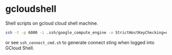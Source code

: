 # gcloudshell
Shell scripts on gcloud cloud shell machine.

```bash
ssh -t -p 6000 -i .ssh/google_compute_engine -o StrictHostKeyChecking=no <USERNAME>@<IP> -- /usr/bin/zsh
```
or see `ssh_connect_cmd.sh` to generate connect sting when logged into GCloud Shell.
